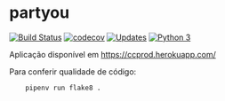 # partyou

[![Build Status](https://travis-ci.org/enosteteo/partyou.svg?branch=master)](https://travis-ci.org/enosteteo/partyou)
[![codecov](https://codecov.io/gh/enosteteo/partyou/branch/master/graph/badge.svg)](https://codecov.io/gh/enosteteo/partyou)
[![Updates](https://pyup.io/repos/github/enosteteo/partyou/shield.svg)](https://pyup.io/repos/github/enosteteo/partyou/)
[![Python 3](https://pyup.io/repos/github/enosteteo/partyou/python-3-shield.svg)](https://pyup.io/repos/github/enosteteo/partyou/)

Aplicação disponível em https://ccprod.herokuapp.com/

Para conferir qualidade de código:

```console
    pipenv run flake8 .
```
